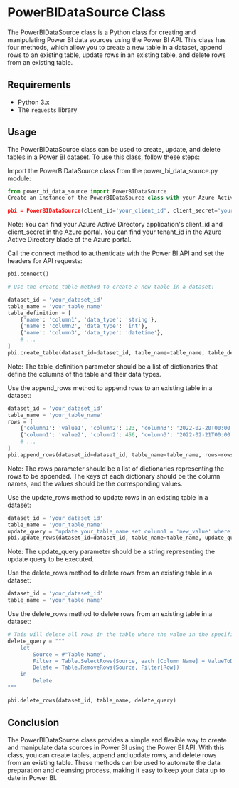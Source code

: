 # PowerBIDataSource Class

The PowerBIDataSource class is a Python class for creating and manipulating Power BI data sources using the Power BI API. This class has four methods, which allow you to create a new table in a dataset, append rows to an existing table, update rows in an existing table, and delete rows from an existing table.

## Requirements
- Python 3.x
- The `requests` library


## Usage
The PowerBIDataSource class can be used to create, update, and delete tables in a Power BI dataset. To use this class, follow these steps:

Import the PowerBIDataSource class from the power_bi_data_source.py module:

```python
from power_bi_data_source import PowerBIDataSource
Create an instance of the PowerBIDataSource class with your Azure Active Directory application's client_id, client_secret, tenant_id, and api_version (if different from the default 'v1.0'):

pbi = PowerBIDataSource(client_id='your_client_id', client_secret='your_client_secret', tenant_id='your_tenant_id', api_version='v1.0')
```

Note: You can find your Azure Active Directory application's client_id and client_secret in the Azure portal. You can find your tenant_id in the Azure Active Directory blade of the Azure portal.

Call the connect method to authenticate with the Power BI API and set the headers for API requests:

```python
pbi.connect()

# Use the create_table method to create a new table in a dataset:

dataset_id = 'your_dataset_id'
table_name = 'your_table_name'
table_definition = [
    {'name': 'column1', 'data_type': 'string'},
    {'name': 'column2', 'data_type': 'int'},
    {'name': 'column3', 'data_type': 'datetime'},
    # ...
]
pbi.create_table(dataset_id=dataset_id, table_name=table_name, table_definition=table_definition)
```
Note: The table_definition parameter should be a list of dictionaries that define the columns of the table and their data types.

Use the append_rows method to append rows to an existing table in a dataset:


```python
dataset_id = 'your_dataset_id'
table_name = 'your_table_name'
rows = [
    {'column1': 'value1', 'column2': 123, 'column3': '2022-02-20T00:00:00Z'},
    {'column1': 'value2', 'column2': 456, 'column3': '2022-02-21T00:00:00Z'},
    # ...
]
pbi.append_rows(dataset_id=dataset_id, table_name=table_name, rows=rows)
```
Note: The rows parameter should be a list of dictionaries representing the rows to be appended. The keys of each dictionary should be the column names, and the values should be the corresponding values.

Use the update_rows method to update rows in an existing table in a dataset:

```python
dataset_id = 'your_dataset_id'
table_name = 'your_table_name'
update_query = "update your_table_name set column1 = 'new_value' where column2 = 123"
pbi.update_rows(dataset_id=dataset_id, table_name=table_name, update_query=update_query)
```
Note: The update_query parameter should be a string representing the update query to be executed.

Use the delete_rows method to delete rows from an existing table in a dataset:

```python
dataset_id = 'your_dataset_id'
table_name = 'your_table_name'
```
Use the delete_rows method to delete rows from an existing table in a dataset:

```python
# This will delete all rows in the table where the value in the specified column matches ValueToDelete.
delete_query = """
    let
        Source = #"Table Name",
        Filter = Table.SelectRows(Source, each [Column Name] = ValueToDelete),
        Delete = Table.RemoveRows(Source, Filter[Row])
    in
        Delete
"""

pbi.delete_rows(dataset_id, table_name, delete_query)
```
## Conclusion
The PowerBIDataSource class provides a simple and flexible way to create and manipulate data sources in Power BI using the Power BI API. With this class, you can create tables, append and update rows, and delete rows from an existing table. These methods can be used to automate the data preparation and cleansing process, making it easy to keep your data up to date in Power BI.
